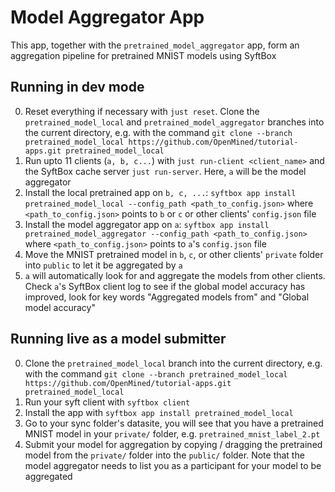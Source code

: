 # Model Aggregator App

This app, together with the `pretrained_model_aggregator` app, form an aggregation pipeline for pretrained MNIST models using SyftBox

## Running in dev mode
0. Reset everything if necessary with `just reset`. Clone the `pretrained_model_local` and `pretrained_model_aggregator` branches into the current directory, e.g. with the command `git clone --branch pretrained_model_local https://github.com/OpenMined/tutorial-apps.git pretrained_model_local`
1. Run upto 11 clients (`a, b, c...`) with `just run-client <client_name>` and the SyftBox cache server `just run-server`. Here, `a` will be the model aggregator
2. Install the local pretrained app on `b, c, ...`: `syftbox app install pretrained_model_local --config_path <path_to_config.json>` where `<path_to_config.json>` points to `b` or `c` or other clients' `config.json` file
3. Install the model aggregator app on `a`: `syftbox app install pretrained_model_aggregator --config_path <path_to_config.json>` where `<path_to_config.json>` points to `a`'s `config.json` file
4. Move the MNIST pretrained model in `b`, `c`, or other clients' `private` folder into `public` to let it be aggregated by `a`
5. `a` will automatically look for and aggregate the models from other clients. Check `a`'s SyftBox client log to see if the global model accuracy has improved, look for key words "Aggregated models from" and "Global model accuracy"

## Running live as a model submitter
0. Clone the `pretrained_model_local` branch into the current directory, e.g. with the command `git clone --branch pretrained_model_local https://github.com/OpenMined/tutorial-apps.git pretrained_model_local`
1. Run your syft client with `syftbox client`
2. Install the  app with `syftbox app install pretrained_model_local`
3. Go to your sync folder's datasite, you will see that you have a pretrained MNIST model in your `private/` folder, e.g. `pretrained_mnist_label_2.pt`
4. Submit your model for aggregation by copying / dragging the pretrained model from the `private/` folder into the `public/` folder. Note that the model aggregator needs to list you as a participant for your model to be aggregated